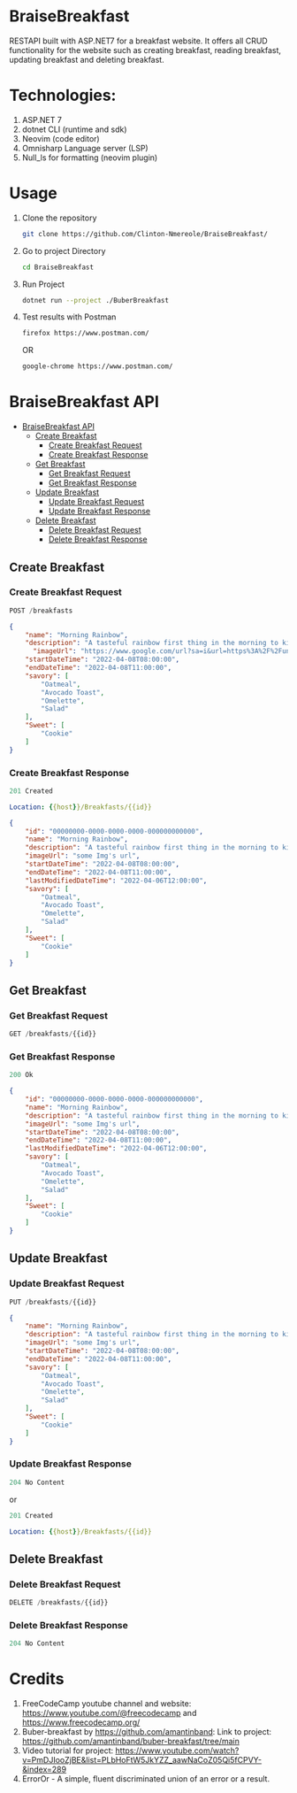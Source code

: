 # BraiseBreakfast
RESTAPI built with ASP.NET7 for a breakfast website. It offers all CRUD functionality for the website such as creating breakfast, reading breakfast, updating breakfast and deleting breakfast.

# Technologies:
1. ASP.NET 7
2. dotnet CLI (runtime and sdk)
3. Neovim (code editor)
4. Omnisharp Language server (LSP)
5. Null_ls for formatting (neovim plugin)

# Usage
1. Clone the repository
   ```bash
   git clone https://github.com/Clinton-Nmereole/BraiseBreakfast/
   ```
2. Go to project Directory
   ```bash
   cd BraiseBreakfast
   ```
3. Run Project
   ```bash
   dotnet run --project ./BuberBreakfast
   ```
4. Test results with Postman
   ```bash
   firefox https://www.postman.com/
   ```
   OR
   ```bash
   google-chrome https://www.postman.com/
   ``` 


# BraiseBreakfast API

- [BraiseBreakfast API](#braise-breakfast-api)
  - [Create Breakfast](#create-breakfast)
    - [Create Breakfast Request](#create-breakfast-request)
    - [Create Breakfast Response](#create-breakfast-response)
  - [Get Breakfast](#get-breakfast)
    - [Get Breakfast Request](#get-breakfast-request)
    - [Get Breakfast Response](#get-breakfast-response)
  - [Update Breakfast](#update-breakfast)
    - [Update Breakfast Request](#update-breakfast-request)
    - [Update Breakfast Response](#update-breakfast-response)
  - [Delete Breakfast](#delete-breakfast)
    - [Delete Breakfast Request](#delete-breakfast-request)
    - [Delete Breakfast Response](#delete-breakfast-response)

## Create Breakfast

### Create Breakfast Request

```js
POST /breakfasts
```

```json
{
    "name": "Morning Rainbow",
    "description": "A tasteful rainbow first thing in the morning to kickstart your day",
	  "imageUrl": "https://www.google.com/url?sa=i&url=https%3A%2F%2Funsplash.com%2Fs%2Fphotos%2Fimage&psig=AOvVaw2M6eqVspNa6CElVfa14-fP&ust=1698866021724000&source=images&cd=vfe&opi=89978449&ved=0CBEQjRxqFwoTCPC72J__oIIDFQAAAAAdAAAAABAE",
    "startDateTime": "2022-04-08T08:00:00",
    "endDateTime": "2022-04-08T11:00:00",
    "savory": [
        "Oatmeal",
        "Avocado Toast",
        "Omelette",
        "Salad"
    ],
    "Sweet": [
        "Cookie"
    ]
}
```

### Create Breakfast Response

```js
201 Created
```

```yml
Location: {{host}}/Breakfasts/{{id}}
```

```json
{
    "id": "00000000-0000-0000-0000-000000000000",
    "name": "Morning Rainbow",
    "description": "A tasteful rainbow first thing in the morning to kickstart your day",
    "imageUrl": "some Img's url",
    "startDateTime": "2022-04-08T08:00:00",
    "endDateTime": "2022-04-08T11:00:00",
    "lastModifiedDateTime": "2022-04-06T12:00:00",
    "savory": [
        "Oatmeal",
        "Avocado Toast",
        "Omelette",
        "Salad"
    ],
    "Sweet": [
        "Cookie"
    ]
}
```

## Get Breakfast

### Get Breakfast Request

```js
GET /breakfasts/{{id}}
```

### Get Breakfast Response

```js
200 Ok
```

```json
{
    "id": "00000000-0000-0000-0000-000000000000",
    "name": "Morning Rainbow",
    "description": "A tasteful rainbow first thing in the morning to kickstart your day",
    "imageUrl": "some Img's url",
    "startDateTime": "2022-04-08T08:00:00",
    "endDateTime": "2022-04-08T11:00:00",
    "lastModifiedDateTime": "2022-04-06T12:00:00",
    "savory": [
        "Oatmeal",
        "Avocado Toast",
        "Omelette",
        "Salad"
    ],
    "Sweet": [
        "Cookie"
    ]
}
```

## Update Breakfast

### Update Breakfast Request

```js
PUT /breakfasts/{{id}}
```

```json
{
    "name": "Morning Rainbow",
    "description": "A tasteful rainbow first thing in the morning to kickstart your day",
    "imageUrl": "some Img's url",
    "startDateTime": "2022-04-08T08:00:00",
    "endDateTime": "2022-04-08T11:00:00",
    "savory": [
        "Oatmeal",
        "Avocado Toast",
        "Omelette",
        "Salad"
    ],
    "Sweet": [
        "Cookie"
    ]
}
```

### Update Breakfast Response

```js
204 No Content
```

or

```js
201 Created
```

```yml
Location: {{host}}/Breakfasts/{{id}}
```

## Delete Breakfast

### Delete Breakfast Request

```js
DELETE /breakfasts/{{id}}
```

### Delete Breakfast Response

```js
204 No Content
```
# Credits
1. FreeCodeCamp youtube channel and website: https://www.youtube.com/@freecodecamp and https://www.freecodecamp.org/
2. Buber-breakfast by https://github.com/amantinband: Link to project: https://github.com/amantinband/buber-breakfast/tree/main
3. Video tutorial for project: https://www.youtube.com/watch?v=PmDJIooZjBE&list=PLbHoFtW5JkYZZ_aawNaCoZ05Qi5fCPVY-&index=289
4. ErrorOr - A simple, fluent discriminated union of an error or a result.
